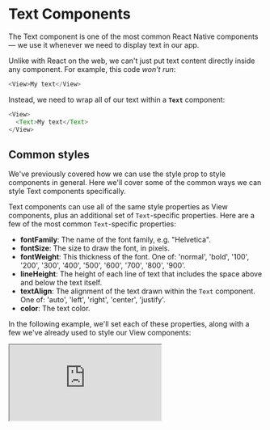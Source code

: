# Text Components

The Text component is one of the most common React Native components — we use it whenever we need to display text in our app.

Unlike with React on the web, we can't just put text content directly inside any component. For example, this code _won't run_:

```js
<View>My text</View>
```

Instead, we need to wrap all of our text within a **`Text`** component:

```js
<View>
  <Text>My text</Text>
</View>
```

## Common styles

We've previously covered how we can use the style prop to style components in general. Here we'll cover some of the common ways we can style Text components specifically.

Text components can use all of the same style properties as View components, plus an additional set of `Text`-specific properties. Here are a few of the most common `Text`-specific properties:

- **fontFamily**: The name of the font family, e.g. "Helvetica".
- **fontSize**: The size to draw the font, in pixels.
- **fontWeight**: This thickness of the font. One of: 'normal', 'bold', '100', '200', '300', '400', '500', '600', '700', '800', '900'.
- **lineHeight**: The height of each line of text that includes the space above and below the text itself.
- **textAlign**: The alignment of the text drawn within the `Text` component. One of: 'auto', 'left', 'right', 'center', 'justify'.
- **color**: The text color.

In the following example, we'll set each of these properties, along with a few we've already used to style our View components:

<iframe src="https://snack.expo.io/embedded/@dabbott/styled-text?preview=true&platform=web" />

By default, `Text` components automatically grow horizontally to fit the text content drawn within. If the `Text` component can't grow horizontally within its parent anymore, it will then wrap the text content to the next line and grow vertically. However, we can override this behavior by specifying the dimensions of the component ourselves.

In this example, we set the width of the `Text` to 200 explicitly, which affects where it wraps to the next line:

<iframe src="https://snack.expo.io/embedded/@dabbott/styled-text-with-fixed-width?preview=true&platform=web" />

Note that textAlign affects the alignment of the text content drawn within the `Text` component, but not the component itself. If we want to align the `Text` component in the horizontal center of the screen, we would set the alignItems style property on the parent View.

## Inline text

`Text` components are similar to "block" elements on the web — if we use multiple `Text` elements within the same parent, they will stack on top of each other:

<iframe src="https://snack.expo.io/embedded/@dabbott/stacked-text-components?preview=true&platform=web" />

However, we sometimes want `Text` components to act like "inline" elements so that we can render multiple styles of text content within a single paragraph. `Text` components can be nested to accomplish this. In this example, we'll style a specific range of text within the larger paragraph:

<iframe src="https://snack.expo.io/embedded/@dabbott/nested-styled-text?preview=true&platform=web" />

Styles applied to a `Text` component also apply to every Text component descendant within it. In the previous example, the nested text inherits styles.text, but then overrides the fontWeight by applying styles.boldText (the innermost style has the highest precedence).

### Up next

Now, text is great and all, but if we want our app to look even better, we'll need to throw in some images. Tomorrow we'll learn how to do that using the `Image` component.
